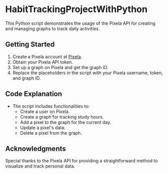 # HabitTrackingProjectWithPython

This Python script demonstrates the usage of the Pixela API for creating and managing graphs to track daily activities.

## Getting Started

1. Create a Pixela account at [Pixela](https://pixe.la/).
2. Obtain your Pixela API token.
3. Set up a graph on Pixela and get the graph ID.
4. Replace the placeholders in the script with your Pixela username, token, and graph ID.

## Code Explanation

- The script includes functionalities to:
  - Create a user on Pixela.
  - Create a graph for tracking study hours.
  - Add a pixel to the graph for the current day.
  - Update a pixel's data.
  - Delete a pixel from the graph.
 
## Acknowledgments
Special thanks to the Pixela API for providing a straightforward method to visualize and track personal data.
